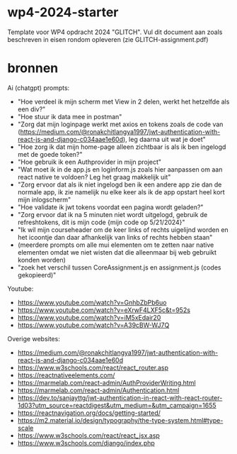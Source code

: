# wp4-2024-starter
Template voor WP4 opdracht 2024 "GLITCH". Vul dit document aan zoals beschreven in eisen rondom opleveren (zie GLITCH-assignment.pdf)



# bronnen
Ai (chatgpt) prompts:
- "Hoe verdeel ik mijn scherm met View in 2 delen, werkt het hetzelfde als een div?"
- "Hoe stuur ik data mee in postman"
- "Zorg dat mijn loginpage werkt met axios en tokens zoals de code van (https://medium.com/@ronakchitlangya1997/jwt-authentication-with-react-js-and-django-c034aae1e60d), leg daarna uit wat je doet"
- "Hoe zorg ik dat mijn home-page alleen zichtbaar is als ik ben ingelogd met de goede token?"
- "Hoe gebruik ik een Authprovider in mijn project"
- "Wat moet ik in de app.js en loginform.js zoals hier aanpassen om aan react native te voldoen? Leg het graag makkelijk uit"
- "Zorg ervoor dat als ik niet ingelogd ben ik een andere app zie dan de normale app, ik zie namelijk nu elke keer als ik de app opstart heel kort mijn inlogscherm"
- "Hoe validate ik jwt tokens voordat een pagina wordt geladen?"
- "Zorg ervoor dat ik na 5 minuten niet wordt uitgelogd, gebruik de refreshtokens, dit is mijn code {mijn code op 5/21/2024}"
- "Ik wil mijn courseheader om de keer links of rechts uigelijnd worden en het icoontje dan daar afhankelijk van links of rechts hebben staan"
- (meerdere prompts om alle mui elementen om te zetten naar native elementen omdat we niet wisten dat die alleenmaar bij web gebruikt konden worden)
- "zoek het verschil tussen CoreAssignment.js en assignment.js (codes gekopieerd)"


Youtube:
- https://www.youtube.com/watch?v=GnhbZbPb6uo
- https://www.youtube.com/watch?v=eXrwF4LXF5c&t=952s
- https://www.youtube.com/watch?v=iM5xEdair20
- https://www.youtube.com/watch?v=A39cBW-WJ7Q

Overige websites:
- https://medium.com/@ronakchitlangya1997/jwt-authentication-with-react-js-and-django-c034aae1e60d
- https://www.w3schools.com/react/react_router.asp
- https://reactnativeelements.com/
- https://marmelab.com/react-admin/AuthProviderWriting.html
- https://marmelab.com/react-admin/Authentication.html
- https://dev.to/sanjayttg/jwt-authentication-in-react-with-react-router-1d03?utm_source=reactdigest&utm_medium=&utm_campaign=1655
- https://reactnavigation.org/docs/getting-started/
- https://m2.material.io/design/typography/the-type-system.html#type-scale
- https://www.w3schools.com/react/react_jsx.asp 
- https://www.w3schools.com/django/index.php



